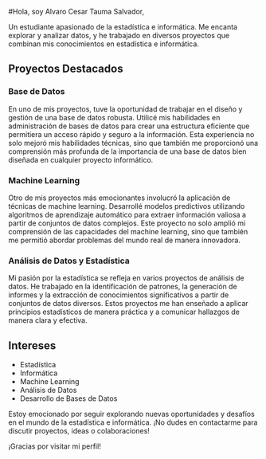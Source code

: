 #Hola, soy Alvaro Cesar Tauma Salvador,

Un estudiante apasionado de la estadística e informática. Me encanta explorar y analizar datos, y he trabajado en diversos proyectos que combinan mis conocimientos en estadística e informática.

## Proyectos Destacados

### Base de Datos

En uno de mis proyectos, tuve la oportunidad de trabajar en el diseño y gestión de una base de datos robusta. Utilicé mis habilidades en administración de bases de datos para crear una estructura eficiente que permitiera un acceso rápido y seguro a la información. Esta experiencia no solo mejoró mis habilidades técnicas, sino que también me proporcionó una comprensión más profunda de la importancia de una base de datos bien diseñada en cualquier proyecto informático.

### Machine Learning

Otro de mis proyectos más emocionantes involucró la aplicación de técnicas de machine learning. Desarrollé modelos predictivos utilizando algoritmos de aprendizaje automático para extraer información valiosa a partir de conjuntos de datos complejos. Este proyecto no solo amplió mi comprensión de las capacidades del machine learning, sino que también me permitió abordar problemas del mundo real de manera innovadora.

### Análisis de Datos y Estadística

Mi pasión por la estadística se refleja en varios proyectos de análisis de datos. He trabajado en la identificación de patrones, la generación de informes y la extracción de conocimientos significativos a partir de conjuntos de datos diversos. Estos proyectos me han enseñado a aplicar principios estadísticos de manera práctica y a comunicar hallazgos de manera clara y efectiva.

## Intereses

- Estadística
- Informática
- Machine Learning
- Análisis de Datos
- Desarrollo de Bases de Datos

Estoy emocionado por seguir explorando nuevas oportunidades y desafíos en el mundo de la estadística e informática. ¡No dudes en contactarme para discutir proyectos, ideas o colaboraciones!

¡Gracias por visitar mi perfil!
